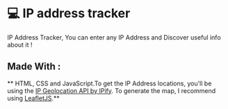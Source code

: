 # 💻 IP address tracker

IP Address Tracker, You can enter any IP Address and Discover useful info about it !

## Made With :

** HTML, CSS and JavaScript.To get the IP Address locations, you'll be using the [IP Geolocation API by IPify](https://geo.ipify.org/). To generate the map, I recommend using [LeafletJS](https://leafletjs.com/).**